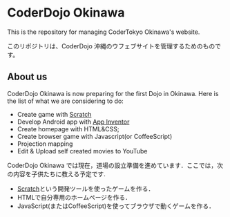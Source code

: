 # CoderDojo Okinawa
This is the repository for managing CoderTokyo Okinawa's website. 

このリポジトリは、CoderDojo 沖縄のウフェブサイトを管理するためのものです。

## About us
CoderDojo Okinawa is now preparing for the first Dojo in Okinawa. Here is the list of what we are considering to do:

* Create game with [Scratch](http://scratch.mit.edu/)
* Develop Android app with [App Inventor](http://appinventor.mit.edu/)
* Create homepage with HTML&CSS;
* Create browser game with Javascript(or CoffeeScript)
* Projection mapping
* Edit & Upload self created movies to YouTube

CoderDojo Okinawa では現在，道場の設立準備を進めています．ここでは，次の内容を子供たちに教える予定です.

* [Scratch](http://scratch.mit.edu/)という開発ツールを使ったゲームを作る．
* HTMLで自分専用のホームページを作る．
* JavaScript(またはCoffeeScript)を使ってブラウザで動くゲームを作る．


